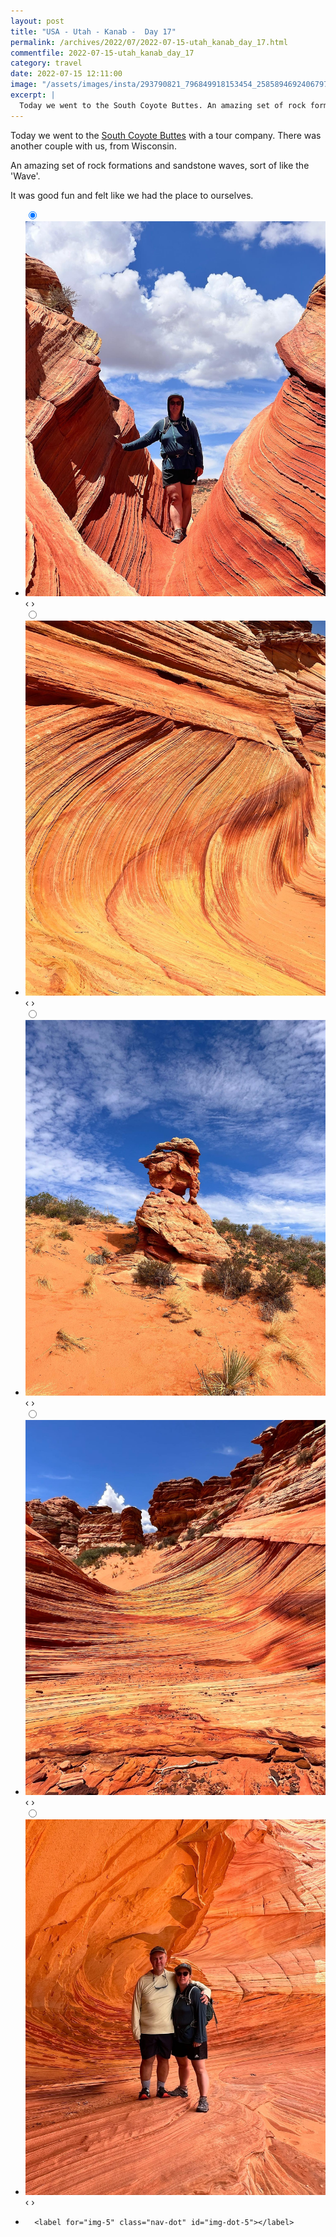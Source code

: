```yaml
---
layout: post
title: "USA - Utah - Kanab -  Day 17"
permalink: /archives/2022/07/2022-07-15-utah_kanab_day_17.html
commentfile: 2022-07-15-utah_kanab_day_17
category: travel
date: 2022-07-15 12:11:00
image: "/assets/images/insta/293790821_796849918153454_2585894692406797692_n_17954751625832785.jpg"
excerpt: |
  Today we went to the South Coyote Buttes. An amazing set of rock formations and sandstone waves.
---
```


Today we went to the [South Coyote Buttes](https://maps.app.goo.gl/t2JeoXXAViW9VWTk7) with a tour company. There was another couple with us, from Wisconsin.

An amazing set of rock formations and sandstone waves, sort of like the 'Wave'.

It was good fun and felt like we had the place to ourselves.

<ul class="slides">
    <input type="radio" name="radio-btn" id="img-1" checked="checked" />
    <li class="slide-container">
        <div class="slide">
          <a href="/assets/images/insta/293636387_491946225905189_5236332465921635781_n_18166985239217335.jpg"><img src="/assets/images/insta/293636387_491946225905189_5236332465921635781_n_18166985239217335.jpg" /></a>
        </div>
    <div class="nav">
      <label for="img-5" class="prev">&#x2039;</label>
      <label for="img-2" class="next">&#x203a;</label>
    </div>
    </li>
        <input type="radio" name="radio-btn" id="img-2"  />
    <li class="slide-container">
        <div class="slide">
          <a href="/assets/images/insta/293569867_406311691305857_2410266555422463102_n_17937402593201259.jpg"><img src="/assets/images/insta/293569867_406311691305857_2410266555422463102_n_17937402593201259.jpg" /></a>
        </div>
    <div class="nav">
      <label for="img-1" class="prev">&#x2039;</label>
      <label for="img-3" class="next">&#x203a;</label>
    </div>
    </li>
        <input type="radio" name="radio-btn" id="img-3"  />
    <li class="slide-container">
        <div class="slide">
          <a href="/assets/images/insta/293370380_435200988480533_3467699555865575569_n_17914406840547615.jpg"><img src="/assets/images/insta/293370380_435200988480533_3467699555865575569_n_17914406840547615.jpg" /></a>
        </div>
    <div class="nav">
      <label for="img-2" class="prev">&#x2039;</label>
      <label for="img-4" class="next">&#x203a;</label>
    </div>
    </li>
        <input type="radio" name="radio-btn" id="img-4"  />
    <li class="slide-container">
        <div class="slide">
          <a href="/assets/images/insta/294010853_1547822592287612_5995116211422394743_n_17876435840666744.jpg"><img src="/assets/images/insta/294010853_1547822592287612_5995116211422394743_n_17876435840666744.jpg" /></a>
        </div>
    <div class="nav">
      <label for="img-3" class="prev">&#x2039;</label>
      <label for="img-5" class="next">&#x203a;</label>
    </div>
    </li>
    <input type="radio" name="radio-btn" id="img-5" />
    <li class="slide-container">
        <div class="slide">
          <a href="/assets/images/insta/293790821_796849918153454_2585894692406797692_n_17954751625832785.jpg"><img src="/assets/images/insta/293790821_796849918153454_2585894692406797692_n_17954751625832785.jpg" /></a>
        </div>
    <div class="nav">
      <label for="img-4" class="prev">&#x2039;</label>
      <label for="img-1" class="next">&#x203a;</label>
    </div>
    </li>
			
<li class="nav-dots">
      <label for="img-1" class="nav-dot" id="img-dot-1"></label>
      <label for="img-2" class="nav-dot" id="img-dot-2"></label>
      <label for="img-3" class="nav-dot" id="img-dot-3"></label>
      <label for="img-4" class="nav-dot" id="img-dot-4"></label>

      <label for="img-5" class="nav-dot" id="img-dot-5"></label>

</li>
</ul>
